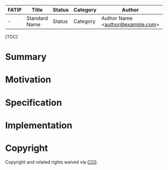 | FATIP | Title         | Status | Category | Author                               | Created   |
| ----- | ------------- | ------ | -------- | ------------------------------------ | --------- |
| -     | Standard Name | Status | Category | Author Name \<<author@example.com>\> | 7-23-2018 |


[TOC]

# Summary


# Motivation


# Specification


# Implementation


# Copyright

Copyright and related rights waived via
[CC0](https://creativecommons.org/publicdomain/zero/1.0/).
